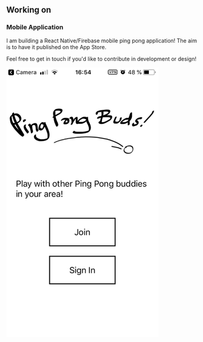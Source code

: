 ## Working on 
### Mobile Application
I am building a React Native/Firebase mobile ping pong application! 
The aim is to have it published on the App Store. 

Feel free to get in touch if you'd like to contribute in development or design!


<img src="images/pingpongbuds.PNG" width="400">
